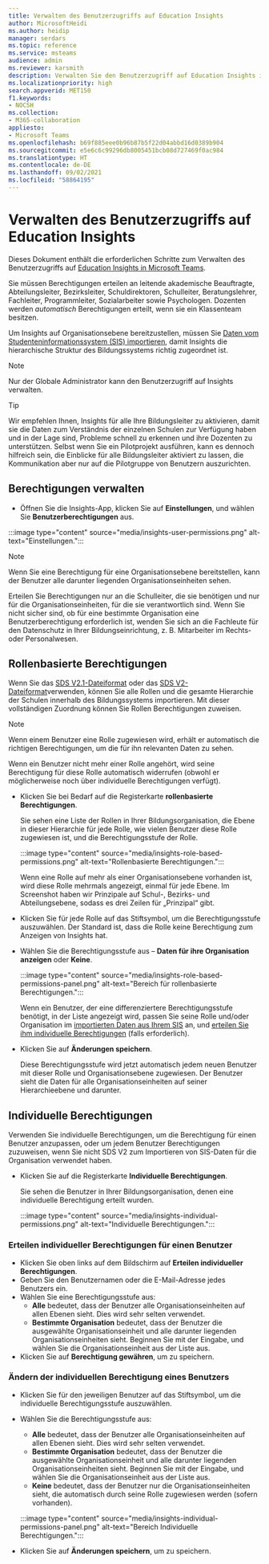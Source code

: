 ```yaml
---
title: Verwalten des Benutzerzugriffs auf Education Insights
author: MicrosoftHeidi
ms.author: heidip
manager: serdars
ms.topic: reference
ms.service: msteams
audience: admin
ms.reviewer: karsmith
description: Verwalten Sie den Benutzerzugriff auf Education Insights in Microsoft Teams.
ms.localizationpriority: high
search.appverid: MET150
f1.keywords:
- NOCSH
ms.collection:
- M365-collaboration
appliesto:
- Microsoft Teams
ms.openlocfilehash: b69f885eee0b96b87b5f22d04abbd16d0389b904
ms.sourcegitcommit: e5e6c6c99296db8005451bcb08d727469f0ac984
ms.translationtype: HT
ms.contentlocale: de-DE
ms.lasthandoff: 09/02/2021
ms.locfileid: "58864195"
---
```

# <a name="manage-user-access-to-education-insights"></a>Verwalten des Benutzerzugriffs auf Education Insights

Dieses Dokument enthält die erforderlichen Schritte zum Verwalten des Benutzerzugriffs auf [Education Insights in Microsoft Teams](class-insights.md).

Sie müssen Berechtigungen erteilen an leitende akademische Beauftragte, Abteilungsleiter, Bezirksleiter, Schuldirektoren, Schulleiter, Beratungslehrer, Fachleiter, Programmleiter, Sozialarbeiter sowie Psychologen. Dozenten werden *automatisch* Berechtigungen erteilt, wenn sie ein Klassenteam besitzen.

Um Insights auf Organisationsebene bereitzustellen, müssen Sie [Daten vom Studenteninformationssystem (SIS) importieren](education-insights-sis-data-sync.md), damit Insights die hierarchische Struktur des Bildungssystems richtig zugeordnet ist.

> [!NOTE]
> Nur der Globale Administrator kann den Benutzerzugriff auf Insights verwalten.

> [!TIP]
> Wir empfehlen Ihnen, Insights für alle Ihre Bildungsleiter zu aktivieren, damit sie die Daten zum Verständnis der einzelnen Schulen zur Verfügung haben und in der Lage sind, Probleme schnell zu erkennen und ihre Dozenten zu unterstützen. Selbst wenn Sie ein Pilotprojekt ausführen, kann es dennoch hilfreich sein, die Einblicke für alle Bildungsleiter aktiviert zu lassen, die Kommunikation aber nur auf die Pilotgruppe von Benutzern auszurichten.

## <a name="manange-permissions"></a>Berechtigungen verwalten

* Öffnen Sie die Insights-App, klicken Sie auf **Einstellungen**, und wählen Sie **Benutzerberechtigungen** aus.

:::image type="content" source="media/insights-user-permissions.png" alt-text="Einstellungen.":::

> [!NOTE]
> Wenn Sie eine Berechtigung für eine Organisationsebene bereitstellen, kann der Benutzer alle darunter liegenden Organisationseinheiten sehen.
> 
> Erteilen Sie Berechtigungen nur an die Schulleiter, die sie benötigen und nur für die Organisationseinheiten, für die sie verantwortlich sind. Wenn Sie nicht sicher sind, ob für eine bestimmte Organisation eine Benutzerberechtigung erforderlich ist, wenden Sie sich an die Fachleute für den Datenschutz in Ihrer Bildungseinrichtung, z. B. Mitarbeiter im Rechts- oder Personalwesen.

## <a name="role-based-permissions"></a>Rollenbasierte Berechtigungen

Wenn Sie das [SDS V2.1-Dateiformat](/schooldatasync/sds-v2.1-csv-file-format) oder das [SDS V2-Dateiformat](/schooldatasync/sds-v2-csv-file-format)verwenden, können Sie alle Rollen und die gesamte Hierarchie der Schulen innerhalb des Bildungssystems importieren. Mit dieser vollständigen Zuordnung können Sie Rollen Berechtigungen zuweisen. 

> [!NOTE]
> Wenn einem Benutzer eine Rolle zugewiesen wird, erhält er automatisch die richtigen Berechtigungen, um die für ihn relevanten Daten zu sehen.
>
> Wenn ein Benutzer nicht mehr einer Rolle angehört, wird seine Berechtigung für diese Rolle automatisch widerrufen (obwohl er möglicherweise noch über individuelle Berechtigungen verfügt).


* Klicken Sie bei Bedarf auf die Registerkarte **rollenbasierte Berechtigungen**.

  Sie sehen eine Liste der Rollen in Ihrer Bildungsorganisation, die Ebene in dieser Hierarchie für jede Rolle, wie vielen Benutzer diese Rolle zugewiesen ist, und die Berechtigungsstufe der Rolle. 
  
  :::image type="content" source="media/insights-role-based-permissions.png" alt-text="Rollenbasierte Berechtigungen.":::
  
  Wenn eine Rolle auf mehr als einer Organisationsebene vorhanden ist, wird diese Rolle mehrmals angezeigt, einmal für jede Ebene. Im Screenshot haben wir Prinzipale auf Schul-, Bezirks- und Abteilungsebene, sodass es drei Zeilen für „Prinzipal“ gibt.
  
* Klicken Sie für jede Rolle auf das Stiftsymbol, um die Berechtigungsstufe auszuwählen. Der Standard ist, dass die Rolle keine Berechtigung zum Anzeigen von Insights hat.
* Wählen Sie die Berechtigungsstufe aus – **Daten für ihre Organisation anzeigen** oder **Keine**.

  :::image type="content" source="media/insights-role-based-permissions-panel.png" alt-text="Bereich für rollenbasierte Berechtigungen.":::
  
  Wenn ein Benutzer, der eine differenziertere Berechtigungsstufe benötigt, in der Liste angezeigt wird, passen Sie seine Rolle und/oder Organisation im [importierten Daten aus Ihrem SIS](education-insights-sis-data-sync.md) an, und [erteilen Sie ihm individuelle Berechtigungen](#grant-individual-permission-to-a-user) (falls erforderlich).

* Klicken Sie auf **Änderungen speichern**.

  Diese Berechtigungsstufe wird jetzt automatisch jedem neuen Benutzer mit dieser Rolle und Organisationsebene zugewiesen. Der Benutzer sieht die Daten für alle Organisationseinheiten auf seiner Hierarchieebene und darunter.  


## <a name="individual-permissions"></a>Individuelle Berechtigungen

Verwenden Sie individuelle Berechtigungen, um die Berechtigung für einen Benutzer anzupassen, oder um jedem Benutzer Berechtigungen zuzuweisen, wenn Sie nicht SDS V2 zum Importieren von SIS-Daten für die Organisation verwendet haben.

* Klicken Sie auf die Registerkarte **Individuelle Berechtigungen**.
  
  Sie sehen die Benutzer in Ihrer Bildungsorganisation, denen eine individuelle Berechtigung erteilt wurden. 
  
  :::image type="content" source="media/insights-individual-permissions.png" alt-text="Individuelle Berechtigungen.":::
  
### <a name="grant-individual-permission-to-a-user"></a>Erteilen individueller Berechtigungen für einen Benutzer
* Klicken Sie oben links auf dem Bildschirm auf **Erteilen individueller Berechtigungen**.
* Geben Sie den Benutzernamen oder die E-Mail-Adresse jedes Benutzers ein.
* Wählen Sie eine Berechtigungsstufe aus:
  * **Alle** bedeutet, dass der Benutzer alle Organisationseinheiten auf allen Ebenen sieht. Dies wird sehr selten verwendet.
  * **Bestimmte Organisation** bedeutet, dass der Benutzer die ausgewählte Organisationseinheit und alle darunter liegenden Organisationseinheiten sieht. Beginnen Sie mit der Eingabe, und wählen Sie die Organisationseinheit aus der Liste aus.
* Klicken Sie auf **Berechtigung gewähren**, um zu speichern.

### <a name="change-the-individual-permission-of-a-user"></a>Ändern der individuellen Berechtigung eines Benutzers
* Klicken Sie für den jeweiligen Benutzer auf das Stiftsymbol, um die individuelle Berechtigungsstufe auszuwählen.
* Wählen Sie die Berechtigungsstufe aus:
  * **Alle** bedeutet, dass der Benutzer alle Organisationseinheiten auf allen Ebenen sieht. Dies wird sehr selten verwendet.
  * **Bestimmte Organisation** bedeutet, dass der Benutzer die ausgewählte Organisationseinheit und alle darunter liegenden Organisationseinheiten sieht. Beginnen Sie mit der Eingabe, und wählen Sie die Organisationseinheit aus der Liste aus.
  * **Keine** bedeutet, dass der Benutzer nur die Organisationseinheiten sieht, die automatisch durch seine Rolle zugewiesen werden (sofern vorhanden).
  
  :::image type="content" source="media/insights-individual-permissions-panel.png" alt-text="Bereich Individuelle Berechtigungen.":::

* Klicken Sie auf **Änderungen speichern**, um zu speichern.
